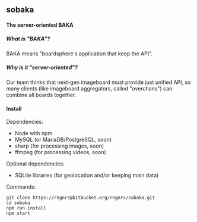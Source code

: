 ## sobaka
#### The server-oriented BAKA

##### What is "BAKA"?
BAKA means "boardsphere's application that keep the API".

##### Why is it "server-oriented"?
Our team thinks that next-gen imageboard must provide just unified API,  so many clients (like imageboard aggregators, called "overchans") can combine all boards together.

#### Install
Dependencies:
* Node with npm  
* MySQL (or MariaDB/PostgreSQL, soon)  
* sharp (for processing images, soon)  
* ffmpeg (for processing videos, soon)  

Optional dependencies:
* SQLite libraries (for geolocation and/or keeping main data)  

Commands:
```
git clone https://rngnrs@bitbucket.org/rngnrs/sobaka.git
cd sobaka
npm run install
npm start
```
